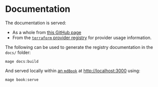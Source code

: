 # Documentation

The documentation is served:

* As a whole from [this GitHub page](https://nikolalohinski.github.io/terraform-provider-freebox)
* From the [`terraform` provider registry](https://registry.terraform.io/providers/NikolaLohinski/freebox/latest) for provider usage information.

The following can be used to generate the registry documentation in the `docs/` folder:

```shell
mage docs:build
```

And served locally within [an `mdBook`](https://rust-lang.github.io/mdBook) at [http://localhost:3000](http://localhost:3000) using:

```shell
mage book:serve
```
